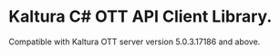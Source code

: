 # Kaltura C# OTT API Client Library.
Compatible with Kaltura OTT server version 5.0.3.17186 and above.
